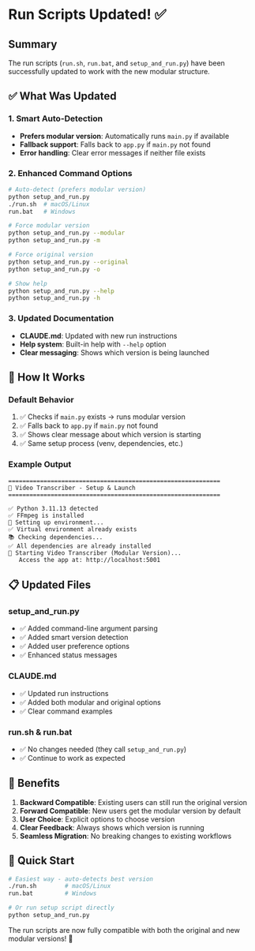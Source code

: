 # Run Scripts Updated! ✅

## Summary

The run scripts (`run.sh`, `run.bat`, and `setup_and_run.py`) have been successfully updated to work with the new modular structure.

## ✅ **What Was Updated**

### 1. **Smart Auto-Detection** 
- **Prefers modular version**: Automatically runs `main.py` if available
- **Fallback support**: Falls back to `app.py` if `main.py` not found
- **Error handling**: Clear error messages if neither file exists

### 2. **Enhanced Command Options**
```bash
# Auto-detect (prefers modular version)
python setup_and_run.py
./run.sh  # macOS/Linux
run.bat   # Windows

# Force modular version
python setup_and_run.py --modular
python setup_and_run.py -m

# Force original version  
python setup_and_run.py --original
python setup_and_run.py -o

# Show help
python setup_and_run.py --help
python setup_and_run.py -h
```

### 3. **Updated Documentation**
- **CLAUDE.md**: Updated with new run instructions
- **Help system**: Built-in help with `--help` option
- **Clear messaging**: Shows which version is being launched

## 🚀 **How It Works**

### **Default Behavior**
1. ✅ Checks if `main.py` exists → runs modular version
2. ✅ Falls back to `app.py` if `main.py` not found
3. ✅ Shows clear message about which version is starting
4. ✅ Same setup process (venv, dependencies, etc.)

### **Example Output**
```
============================================================
🎥 Video Transcriber - Setup & Launch
============================================================

✅ Python 3.11.13 detected
✅ FFmpeg is installed
🔧 Setting up environment...
✅ Virtual environment already exists
📚 Checking dependencies...
✅ All dependencies are already installed
🚀 Starting Video Transcriber (Modular Version)...
   Access the app at: http://localhost:5001
```

## 📋 **Updated Files**

### **setup_and_run.py**
- ✅ Added command-line argument parsing
- ✅ Added smart version detection
- ✅ Added user preference options
- ✅ Enhanced status messages

### **CLAUDE.md** 
- ✅ Updated run instructions
- ✅ Added both modular and original options
- ✅ Clear command examples

### **run.sh & run.bat**
- ✅ No changes needed (they call `setup_and_run.py`)
- ✅ Continue to work as expected

## 🎯 **Benefits**

1. **Backward Compatible**: Existing users can still run the original version
2. **Forward Compatible**: New users get the modular version by default
3. **User Choice**: Explicit options to choose version
4. **Clear Feedback**: Always shows which version is running
5. **Seamless Migration**: No breaking changes to existing workflows

## 🔧 **Quick Start**

```bash
# Easiest way - auto-detects best version
./run.sh        # macOS/Linux
run.bat         # Windows

# Or run setup script directly
python setup_and_run.py
```

The run scripts are now fully compatible with both the original and new modular versions! 🎉